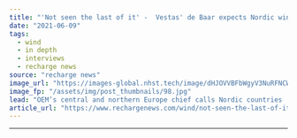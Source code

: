 ```yaml
---
title: "'Not seen the last of it' -  Vestas' de Baar expects Nordic wind power boom to continue"
date: "2021-06-09"
tags: 
  - wind
  - in depth
  - interviews
  - recharge news
source: "recharge news"
image_url: "https://images-global.nhst.tech/image/dHJOVVBFbWgyV3NuRFNCWDBQT0ZRbGZGcjlPaVJOK09SeERFMDRTQ3N0TT0=/nhst/binary/a52dd2e1b162ec9f47f0a0b55308efee"
image_fp: "/assets/img/post_thumbnails/98.jpg"
lead: "OEM’s central and northern Europe chief calls Nordic countries 'our extended home market' where technological innovations are deployed first"
article_url: "https://www.rechargenews.com/wind/not-seen-the-last-of-it-vestas-de-baar-expects-nordic-wind-power-boom-to-continue/2-1-1022576"
---
```


---
